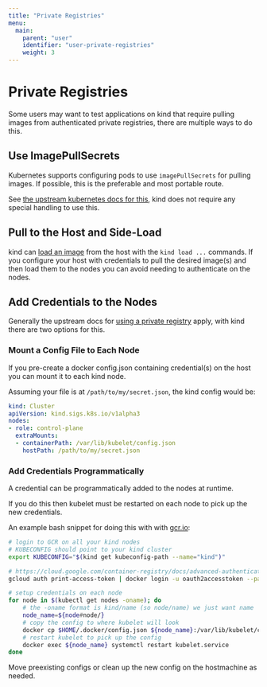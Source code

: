 ```yaml
---
title: "Private Registries"
menu:
  main:
    parent: "user"
    identifier: "user-private-registries"
    weight: 3
---
```

# Private Registries

Some users may want to test applications on kind that require pulling images
from authenticated private registries, there are multiple ways to do this.


## Use ImagePullSecrets

Kubernetes supports configuring pods to use `imagePullSecrets` for pulling
images. If possible, this is the preferable and most portable route.

See [the upstream kubernetes docs for this][imagePullSecrets],
kind does not require any special handling to use this.


## Pull to the Host and Side-Load

kind can [load an image][loading an image] from the host with the `kind load ...`
commands. If you configure your host with credentials to pull the desired 
image(s) and then load them to the nodes you can avoid needing to authenticate 
on the nodes.


## Add Credentials to the Nodes

Generally the upstream docs for [using a private registry] apply, with kind
there are two options for this.

### Mount a Config File to Each Node

If you pre-create a docker config.json containing credential(s) on the host
you can mount it to each kind node.

Assuming your file is at `/path/to/my/secret.json`, the kind config would be:

```yaml
kind: Cluster
apiVersion: kind.sigs.k8s.io/v1alpha3
nodes:
- role: control-plane
  extraMounts:
  - containerPath: /var/lib/kubelet/config.json
    hostPath: /path/to/my/secret.json
```

### Add Credentials Programmatically

A credential can be programmatically added to the nodes at runtime.

If you do this then kubelet must be restarted on each node to pick up the new credentials.

An example bash snippet for doing this with with [gcr.io][GCR]:

```bash
# login to GCR on all your kind nodes
# KUBECONFIG should point to your kind cluster
export KUBECONFIG="$(kind get kubeconfig-path --name="kind")"

# https://cloud.google.com/container-registry/docs/advanced-authentication#access_token
gcloud auth print-access-token | docker login -u oauth2accesstoken --password-stdin https://gcr.io

# setup credentials on each node
for node in $(kubectl get nodes -oname); do
    # the -oname format is kind/name (so node/name) we just want name
    node_name=${node#node/}
    # copy the config to where kubelet will look
    docker cp $HOME/.docker/config.json ${node_name}:/var/lib/kubelet/config.json
    # restart kubelet to pick up the config
    docker exec ${node_name} systemctl restart kubelet.service
done
```

Move preexisting configs or clean up the new config on the hostmachine as needed.


[imagePullSecrets]: https://kubernetes.io/docs/concepts/containers/images/#specifying-imagepullsecrets-on-a-pod
[loading an image]: /docs/user/quick-start/#loading-an-image-into-your-cluster
[using a private registry]: https://kubernetes.io/docs/concepts/containers/images/#using-a-private-registry
[GCR]: https://cloud.google.com/container-registry/
